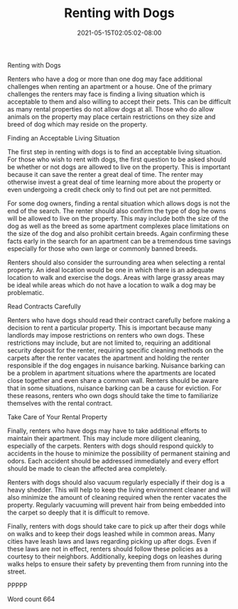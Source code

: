 ﻿---
title: "Renting with Dogs"
date: 2021-05-15T02:05:02-08:00
description: "Renting A House Or Apartment Tips for Web Success"
featured_image: "/images/Renting A House Or Apartment.jpg"
tags: ["Renting A House Or Apartment"]
---

Renting with Dogs

Renters who have a dog or more than one dog may face additional challenges when renting an apartment or a house. One of the primary challenges the renters may face is finding a living situation which is acceptable to them and also willing to accept their pets. This can be difficult as many rental properties do not allow dogs at all. Those who do allow animals on the property may place certain restrictions on they size and breed of dog which may reside on the property. 

Finding an Acceptable Living Situation

The first step in renting with dogs is to find an acceptable living situation. For those who wish to rent with dogs, the first question to be asked should be whether or not dogs are allowed to live on the property. This is important because it can save the renter a great deal of time. The renter may otherwise invest a great deal of time learning more about the property or even undergoing a credit check only to find out pet are not permitted. 

For some dog owners, finding a rental situation which allows dogs is not the end of the search. The renter should also confirm the type of dog he owns will be allowed to live on the property. This may include both the size of the dog as well as the breed as some apartment complexes place limitations on the size of the dog and also prohibit certain breeds. Again confirming these facts early in the search for an apartment can be a tremendous time savings especially for those who own large or commonly banned breeds. 

Renters should also consider the surrounding area when selecting a rental property. An ideal location would be one in which there is an adequate location to walk and exercise the dogs. Areas with large grassy areas may be ideal while areas which do not have a location to walk a dog may be problematic. 

Read Contracts Carefully

Renters who have dogs should read their contract carefully before making a decision to rent a particular property. This is important because many landlords may impose restrictions on renters who own dogs. These restrictions may include, but are not limited to, requiring an additional security deposit for the renter, requiring specific cleaning methods on the carpets after the renter vacates the apartment and holding the renter responsible if the dog engages in nuisance barking. Nuisance barking can be a problem in apartment situations where the apartments are located close together and even share a common wall. Renters should be aware that in some situations, nuisance barking can be a cause for eviction. For these reasons, renters who own dogs should take the time to familiarize themselves with the rental contract. 

Take Care of Your Rental Property

Finally, renters who have dogs may have to take additional efforts to maintain their apartment. This may include more diligent cleaning, especially of the carpets. Renters with dogs should respond quickly to accidents in the house to minimize the possibility of permanent staining and odors. Each accident should be addressed immediately and every effort should be made to clean the affected area completely. 

Renters with dogs should also vacuum regularly especially if their dog is a heavy shedder. This will help to keep the living environment cleaner and will also minimize the amount of cleaning required when the renter vacates the property. Regularly vacuuming will prevent hair from being embedded into the carpet so deeply that it is difficult to remove. 

Finally, renters with dogs should take care to pick up after their dogs while on walks and to keep their dogs leashed while in common areas. Many cities have leash laws and laws regarding picking up after dogs. Even if these laws are not in effect, renters should follow these policies as a courtesy to their neighbors. Additionally, keeping dogs on leashes during walks helps to ensure their safety by preventing them from running into the street. 

PPPPP

Word count 664








